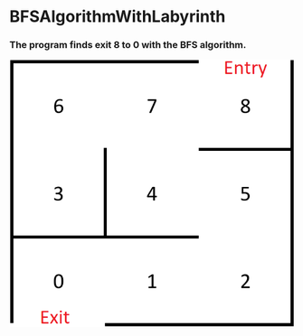 # BFSAlgorithmWithLabyrinth
### The program finds exit 8 to 0 with the BFS algorithm.
![](labyrinth.png "labyrinth")
